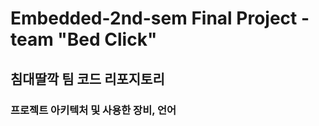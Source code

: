 # Embedded-2nd-sem Final Project - team "Bed Click"

## 침대딸깍 팀 코드 리포지토리

### 프로젝트 아키텍처 및 사용한 장비, 언어
